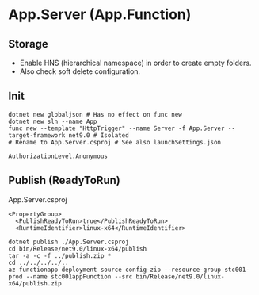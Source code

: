 # App.Server (App.Function)

## Storage
* Enable HNS (hierarchical namespace) in order to create empty folders.
* Also check soft delete configuration.

## Init

```
dotnet new globaljson # Has no effect on func new
dotnet new sln --name App
func new --template "HttpTrigger" --name Server -f App.Server --target-framework net9.0 # Isolated
# Rename to App.Server.csproj # See also launchSettings.json
```

```
AuthorizationLevel.Anonymous
```

## Publish (ReadyToRun)

App.Server.csproj
```
<PropertyGroup>
  <PublishReadyToRun>true</PublishReadyToRun>
  <RuntimeIdentifier>linux-x64</RuntimeIdentifier>
```

```
dotnet publish ./App.Server.csproj
cd bin/Release/net9.0/linux-x64/publish
tar -a -c -f ../publish.zip *
cd ../../../../..
az functionapp deployment source config-zip --resource-group stc001-prod --name stc001appFunction --src bin/Release/net9.0/linux-x64/publish.zip
```
